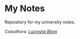 # My Notes
Repository for my university notes.

_Coauthors: [Lucrezia Bioni](https://github.com/LucreziaBioni)_
